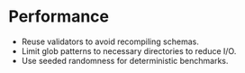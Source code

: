 # Performance

- Reuse validators to avoid recompiling schemas.
- Limit glob patterns to necessary directories to reduce I/O.
- Use seeded randomness for deterministic benchmarks.
